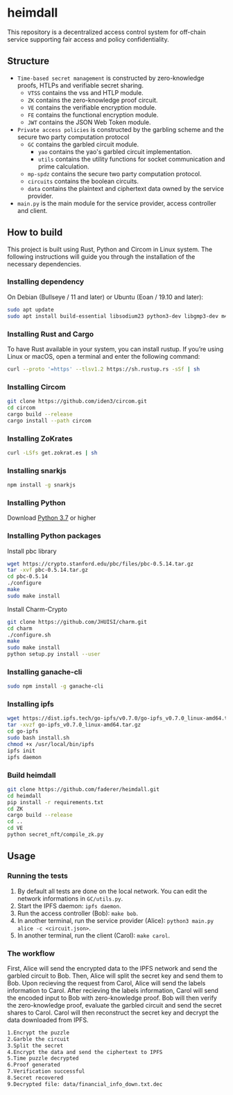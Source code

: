 # heimdall
This repository is a decentralized access control system for off-chain service supporting fair access and policy confidentiality.
## Structure

- `Time-based secret management` is constructed by zero-knowledge proofs, HTLPs and verifiable secret sharing.
    - `VTSS` contains the vss and HTLP module.
    - `ZK` contains the zero-knowledge proof circuit.
    - `VE` contains the verifiable encryption module.
    - `FE` contains the functional encryption module.
    - `JWT` contains the JSON Web Token module.
- `Private access policies` is constructed by the garbling scheme and the secure two party computation protocol
    - `GC` contains the garbled circuit module.
        - `yao` contains the yao's garbled circuit implementation.
        - `utils` contains the utility functions for socket communication and prime calculation.
    - `mp-spdz` contains the secure two party computation protocol.
    - `circuits` contains the boolean circuits.
    - `data` contains the plaintext and ciphertext data owned by the service provider.
- `main.py` is the main module for the service provider, access controller and client.
## How to build
This project is built using Rust, Python and Circom in Linux system. The following instructions will guide you through the installation of the necessary dependencies.
### Installing dependency
On Debian (Bullseye / 11 and later) or Ubuntu (Eoan / 19.10 and later):
```bash
sudo apt update
sudo apt install build-essential libsodium23 python3-dev libgmp3-dev m4 nodejs npm
```
### Installing Rust and Cargo
To have Rust available in your system, you can install rustup. If you’re using Linux or macOS, open a terminal and enter the following command:
```bash
curl --proto '=https' --tlsv1.2 https://sh.rustup.rs -sSf | sh
```
### Installing Circom
```bash
git clone https://github.com/iden3/circom.git
cd circom
cargo build --release
cargo install --path circom
```
### Installing ZoKrates
```bash
curl -LSfs get.zokrat.es | sh
```
### Installing snarkjs
```bash
npm install -g snarkjs
```
### Installing Python
Download [Python 3.7](https://www.python.org/downloads/) or higher
### Installing Python packages
Install pbc library
```bash
wget https://crypto.stanford.edu/pbc/files/pbc-0.5.14.tar.gz
tar -xvf pbc-0.5.14.tar.gz
cd pbc-0.5.14
./configure
make
sudo make install
```
Install Charm-Crypto
```bash
git clone https://github.com/JHUISI/charm.git
cd charm
./configure.sh
make
sudo make install
python setup.py install --user
```
### Installing ganache-cli
```bash
sudo npm install -g ganache-cli
```
### Installing ipfs
```bash
wget https://dist.ipfs.tech/go-ipfs/v0.7.0/go-ipfs_v0.7.0_linux-amd64.tar.gz
tar -xvzf go-ipfs_v0.7.0_linux-amd64.tar.gz
cd go-ipfs
sudo bash install.sh
chmod +x /usr/local/bin/ipfs
ipfs init
ipfs daemon
```
### Build heimdall
```bash
git clone https://github.com/faderer/heimdall.git
cd heimdall
pip install -r requirements.txt
cd ZK
cargo build --release
cd ..
cd VE
python secret_nft/compile_zk.py
```
## Usage
### Running the tests
1. By default all tests are done on the local network. You can edit the network informations in `GC/utils.py`.
2. Start the IPFS daemon: `ipfs daemon`.
3. Run the access controller (Bob): `make bob`.
4. In another terminal, run the service provider (Alice): `python3 main.py alice -c <circuit.json>`.
5. In another terminal, run the client (Carol): `make carol`.
### The workflow
First, Alice will send the encrypted data to the IPFS network and send the garbled circuit to Bob. Then, Alice will split the secret key and send them to Bob. Upon recieving the request from Carol, Alice will send the labels information to Carol. After recieving the labels information, Carol will send the encoded input to Bob with zero-knowledge proof. Bob will then verify the zero-knowledge proof, evaluate the garbled circuit and send the secret shares to Carol. Carol will then reconstruct the secret key and decrypt the data downloaded from IPFS.
```bash
1.Encrypt the puzzle
2.Garble the circuit
3.Split the secret
4.Encrypt the data and send the ciphertext to IPFS
5.Time puzzle decrypted
6.Proof generated
7.Verification successful
8.Secret recovered
9.Decrypted file: data/financial_info_down.txt.dec
```